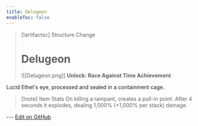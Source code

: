 ```yaml
---
title: Delugeon
enableToc: false
---
```

> [!artifactsc] Structure Change
>
> # Delugeon
>
> ![[Delugeon.png]]
>**Unlock: Race Against Time Achievement** 

Lucid Ethel's eye, processed and sealed in a containment cage.

> [!note] Item Stats
> On killing a rampant, creates a pull-in point. After 4 seconds it explodes, dealing 1,000% (+1,000% per stack) damage.

--- [Edit on GitHub](https://github.com/Mondrethos/gatekeeperwiki/edit/main/content/Artifacts/Delugeon.md)